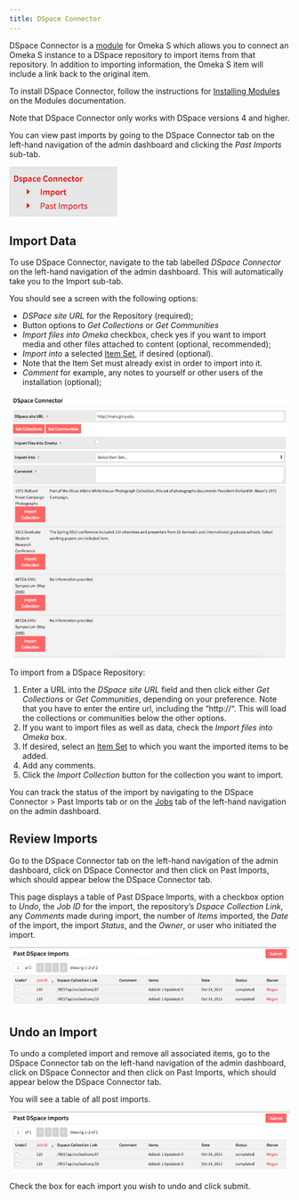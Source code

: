 ```yaml
---
title: DSpace Connector
---
```


DSpace Connector is a [module](modules/modules.md) for Omeka S which allows you to connect an Omeka S instance to a DSpace repository to import items from that repository. In addition to importing information, the Omeka S item will include a link back to the original item.

To install DSpace Connector, follow the instructions for [Installing Modules](../modules/modules.md#installing-modules) on the Modules documentation.

Note that DSpace Connector only works with DSpace versions 4 and higher.

You can view past imports by going to the DSpace Connector tab on the left-hand navigation of the admin dashboard and clicking the *Past Imports* sub-tab.

![DSpace Connector navigation option with two sub-tab options for Import and Past Imports](../modules/modulesfiles/mods_dspacenav.png)

## Import Data
To use DSpace Connector, navigate to the tab labelled *DSpace Connector* on the left-hand navigation of the admin dashboard. This will automatically take you to the Import sub-tab.

You should see a screen with the following options:

* *DSPace site URL* for the Repository (required);
* Button options to *Get Collections* or *Get Communities*
* *Import files into Omeka* checkbox, check yes if you want to import media and other files attached to content (optional, recommended);
* *Import into* a selected [Item Set](../content/item-sets.md), if desired (optional). 
 * Note that the Item Set must already exist in order to import into it.
* *Comment* for example, any notes to yourself or other users of the installation (optional);

![Screenshot of the field options for DSpace Connector with collections loaded from a university library](../modules/modulesfiles/mods_dspaceconnect.png)

To import from a DSpace Repository:
 1.  Enter a URL into the *DSpace site URL* field and then click either *Get Collections* or *Get Communities*, depending on your preference. Note that you have to enter the entire url, including the “http://“. This will load the collections or communities below the other options. 
1. If you want to import files as well as data, check the *Import files into Omeka* box.
1. If desired, select an [Item Set](../content/item-sets.md) to which you want the imported items to be added.
1. Add any comments.
1. Click the *Import Collection* button for the collection you want to import.

You can track the status of the import by navigating to the DSpace Connector > Past Imports tab or on the [Jobs](../jobs.md) tab of the left-hand navigation on the admin dashboard.

## Review Imports
Go to the DSpace Connector tab on the left-hand navigation of the admin dashboard, click on DSpace Connector and then click on Past Imports, which should appear below the DSpace Connector tab.

This page displays a table of Past DSpace Imports, with a checkbox option to *Undo*, the *Job ID* for the import, the repository’s *Dspace Collection Link*, any *Comments* made during import, the number of *Items* imported, the *Date* of the import, the import *Status*, and the *Owner*, or user who initiated the import.

![Table of past imports showing two from mars.gmu.edu](../modules/modulesfiles/mods_dspacepast.png)

## Undo an Import
To undo a completed import and remove all associated items, go to the DSpace Connector tab on the left-hand navigation of the admin dashboard, click on DSpace Connector and then click on Past Imports, which should appear below the DSpace Connector tab.

You will see a table of all post imports.

![Table of past imports showing two from mars.gmu.edu](../modules/modulesfiles/mods_dspacepast.png)

Check the box for each import you wish to undo and click submit.

